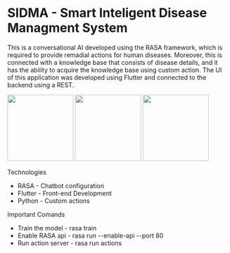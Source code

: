 # SIDMA - Smart Inteligent Disease Managment System

This is a conversational AI developed using the RASA framework, which is required to provide remadial actions for human diseases. Moreover, this is connected with a knowledge base that consists of disease details, and it has the ability to acquire the knowledge base using custom action. The UI of this application was developed using Flutter and connected to the backend using a REST.

<div style="float-left">
<img src="https://user-images.githubusercontent.com/61306132/171727922-483b86ea-665e-439b-8bca-8f92b4d0bdb4.png" width="150">
<img src="https://user-images.githubusercontent.com/61306132/171727925-96c5d64e-cb11-4fb0-bccc-c5e04c9e7364.png" width="150">
<img src="https://user-images.githubusercontent.com/61306132/171727920-336a2253-68a3-40a7-9a15-8c4a49c59d37.png" width="150">
</div>
 
Technologies

 - RASA - Chatbot configuration 
 - Flutter - Front-end Development 
 - Python - Custom actions

Important Comands

 - Train the model   - rasa train 
 - Enable RASA api   - rasa run --enable-api --port 80
 - Run action server - rasa run actions



